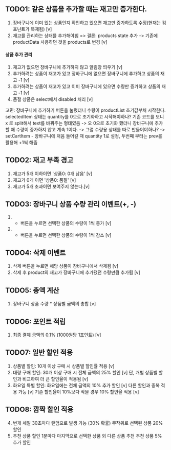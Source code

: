 ## TODO1: 같은 상품을 추가할 때는 재고만 증가한다.

1. 장바구니에 이미 있는 상품인지 확인하고 있으면 재고만 증가하도록 수정(현재는 컴포넌트가 복제됨) [v]
2. 재고를 관리하는 상태를 추가해야힘
   => 결론: products state 추가 -> 기존에 productData 사용하던 것을 products로 변경 [v]

#### 상품 추가 관리

1. 재고가 없으면 장바구니에 추가하지 않고 알림창 띄우기 [v]
2. 추가하려는 상품이 재고가 있고 장바구니에 없으면 장바구니에 추가하고 상품의 재고 -1 [v]
3. 추가하려는 상품이 재고가 있고 이미 장바구니에 있으면 수량만 증가하고 상품의 재고 -1 [v]
4. 품절 상품은 select에서 disabled 처리 [v]

고민: 장바구니에 추가하기 버튼을 눌렀더니 수량이 productList 초기값부처 시작한다.
selectedItem 상태는 quantity를 0으로 초기화하고 시작해야하나?
기존 코드를 보니 x 로 split해서 text를 바꿔주는 형태였음
-> 오 0으로 초기화 했더니 장바구니에 추가할 때 수량이 증가하지 않고 계속 1이다.
-> 그럼 수량용 상태를 따로 만들어야하나?
-> setCartItem - 장바구니에 처음 들어갈 때 quantity 1로 설정, 두번째 부터는 prev를 활용해 +1씩 해줌

## TODO2: 재고 부족 경고

1. 재고가 5개 이하이면 '상품0: 0개 남음' [v]
2. 재고가 0개 이면 '상품0: 품절' [v]
3. 재고가 5개 초과이면 보여주지 않는다.[v]

## TODO3: 장바구니 상품 수량 관리 이벤트(+, -)

1. - 버튼을 누르면 선택한 상품의 수량이 1씩 증가 [v]
2. - 버튼을 누르면 선택한 상품의 수량이 1씩 감소 [v]

## TODO4: 삭제 이벤트

1. 삭제 버튼을 누르면 해당 상품이 장바구니에서 삭제됨 [v]
2. 삭제 후 product의 재고가 장바구니에 추가됐던 수량만큼 추가됨 [v]

## TODO5: 총액 계산

1. 장바구니 상품 수량 \* 상품별 금액의 총합 [v]

## TODO6: 포인트 적립

1. 최종 결제 금액의 0.1% (1000원당 1포인트) [v]

## TODO7: 일반 할인 적용

1. 상품별 할인: 10개 이상 구매 시 상품별 할인률 적용 [v]
2. 대량 구매 할인: 30개 이상 구매 시 전체 금액의 25% 할인 [v]
   단, 개별 상품별 할인과 비교하여 더 큰 할인율이 적용됨 [v]
3. 화요일 특별 할인: 화요일에는 전체 금액의 10% 추가 할인 [v]
   다른 할인과 중복 적용 가능 [v]
   기존 할인율이 10%보다 작을 경우 10% 할인율 적용 [v]

## TODO8: 깜짝 할인 적용

4. 번개 세일
   30초마다 랜덤으로 발생 가능 (30% 확률)
   무작위로 선택된 상품 20% 할인
5. 추천 상품 할인
   1분마다 마지막으로 선택한 상품 외 다른 상품 추천
   추천 상품 5% 추가 할인
